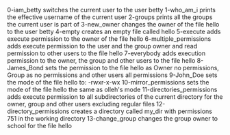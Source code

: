 0-iam_betty switches the current user to the user betty
1-who_am_i prints the effective username of the current user
2-groups prints all the groups the current user is part of
3-new_owner changes the owner of the file hello to the user betty
4-empty creates an empty file called hello
5-execute adds execute permission to the owner of the file hello
6-multiple_permissions adds execute permission to the user and the group owner and read permission to other users to the file hello
7-everybody adds execution permission to the owner, the group and other users to the file hello
8-James_Bond sets the permission to the file hello as Owner no permissions, Group as no permissions and other users all permissions
9-John_Doe sets the mode of the file hello to: -rwxr-x-wx
10-mirror_permissions sets the mode of the file hello the same as olleh's mode
11-directories_permissions adds execute permission to all subdirectories of the current directory for the owner, group and other users excluding regular files
12-directory_permissions creates a directory called my_dir with permissions 751 in the working directory
13-change_group changes the group owner to school for the file hello


